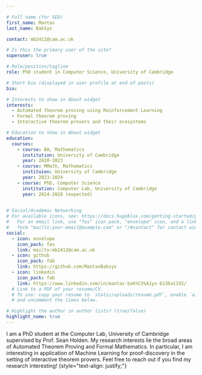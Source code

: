 ```yaml
---

# Full name (for SEO)
first_name: Mantas
last_name: Bakšys

contact: mb2412@cam.ac.uk

# Is this the primary user of the site?
superuser: true

# Role/position/tagline
role: PhD student in Computer Science, University of Cambridge

# Short bio (displayed in user profile at end of posts)
bio: 

# Interests to show in About widget
interests:
  - Automated theorem proving using Reinforcement Learning
  - Formal theorem proving
  - Interactive theorem provers and their ecosystems

# Education to show in About widget
education:
  courses:
    - course: BA, Mathematics
      institution: University of Cambridge
      year: 2020-2023
    - course: MMath, Mathematics
      instituion: University of Cambridge
      year: 2023-2024
    - course: PhD, Computer Science
      institution: Computer Lab, University of Cambridge
      year: 2024-2028 (expected)
    

# Social/Academic Networking
# For available icons, see: https://docs.hugoblox.com/getting-started/page-builder/#icons
#   For an email link, use "fas" icon pack, "envelope" icon, and a link in the
#   form "mailto:your-email@example.com" or "/#contact" for contact widget.
social:
  - icon: envelope
    icon_pack: fas
    link: mailto:mb2412@cam.ac.uk
  - icon: github
    icon_pack: fab
    link: https://github.com/MantasBaksys
  - icon: linkedin
    icon_pack: fab
    link: https://www.linkedin.com/in/mantas-bak%C5%A1ys-6236a1192/
  # Link to a PDF of your resume/CV.
  # To use: copy your resume to `static/uploads/resume.pdf`, enable `ai` icons in `params.yaml`,
  # and uncomment the lines below.

# Highlight the author in author lists? (true/false)
highlight_name: true
---
```


I am a PhD student at the Computer Lab, University of Cambridge supervised by Prof. Sean Holden. My research interests lie the broad areas of Automated Theorem Proving and Formal Mathematics. In particular, I am interesting in application of Machine Learning for proof-discovery in the setting of interactive theorem provers. Feel free to reach out if you find my research interesting!
{style="text-align: justify;"}
